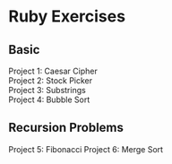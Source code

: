 # Ruby Exercises

## Basic

Project 1: Caesar Cipher  
Project 2: Stock Picker  
Project 3: Substrings  
Project 4: Bubble Sort

## Recursion Problems

Project 5: Fibonacci
Project 6: Merge Sort